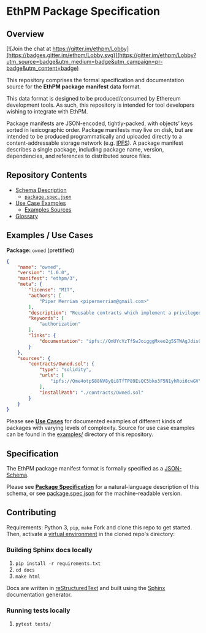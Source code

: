 # EthPM Package Specification

## Overview

[![Join the chat at https://gitter.im/ethpm/Lobby](https://badges.gitter.im/ethpm/Lobby.svg)](https://gitter.im/ethpm/Lobby?utm_source=badge&utm_medium=badge&utm_campaign=pr-badge&utm_content=badge)

This repository comprises the formal specification and documentation source
for the **EthPM package manifest** data format.

This data format is designed to be produced/consumed by Ethereum
development tools. As such, this repository is intended for tool developers
wishing to integrate with EthPM.

Package manifests are JSON-encoded, tightly-packed, with objects’ keys sorted
in lexicographic order. Package manifests may live on disk, but are intended
to be produced programmatically and uploaded directly to a content-addressable
storage network (e.g. [IPFS](https://ipfs.io/)). A package manifest describes
a single package, including package name, version, dependencies, and references
to distributed source files.

## Repository Contents

- [Schema Description](http://ethpm.github.io/ethpm-spec/package-spec.html)
  - [`package.spec.json`](https://github.com/ethpm/ethpm-spec/blob/master/spec/package.spec.json)
- [Use Case Examples](http://ethpm.github.io/ethpm-spec/use-cases.html)
  - [Examples Sources](https://github.com/ethpm/ethpm-spec/blob/master/examples/)
- [Glossary](http://ethpm.github.io/ethpm-spec/glossary.html)

## Examples / Use Cases

**Package:** `owned` (prettified)
```json
{
    "name": "owned",
    "version": "1.0.0",
    "manifest": "ethpm/3",
    "meta": {
        "license": "MIT",
        "authors": [
            "Piper Merriam <pipermerriam@gmail.com>"
        ],
        "description": "Reusable contracts which implement a privileged 'owner' model for authorization.",
        "keywords": [
            "authorization"
        ],
        "links": {
            "documentation": "ipfs://QmUYcVzTfSwJoigggMxeo2g5STWAgJdisQsqcXHws7b1FW"
        }
    },
    "sources": {
        "contracts/Owned.sol": {
            "type": "solidity",
            "urls": [
                "ipfs://Qme4otpS88NV8yQi8TfTP89EsQC5bko3F5N1yhRoi6cwGV"
            ],
            "installPath": "./contracts/Owned.sol"
        }
    }
}
```

Please see [**Use Cases**](http://ethpm.github.io/ethpm-spec/use-cases.html) for
documented examples of different kinds of packages with varying levels of
complexity. Source for use case examples can be found in the
[examples/](https://github.com/ethpm/ethpm-spec/blob/master/examples/)
directory of this repository.

## Specification

The EthPM package manifest format is formally specified as a
[JSON-Schema](http://json-schema.org).

Please see [**Package Specification**](http://ethpm.github.io/ethpm-spec/package-spec.html)
for a natural-language description of this schema, or see
[package.spec.json](https://github.com/ethpm/ethpm-spec/blob/master/spec/package.spec.json)
for the machine-readable version.

## Contributing

Requirements: Python 3, `pip`, `make`
Fork and clone this repo to get started. Then, activate a
[virtual environment](https://docs.python-guide.org/dev/virtualenvs/) in the cloned repo's directory:

### Building Sphinx docs locally

1. `pip install -r requirements.txt`
2. `cd docs`
3. `make html`

Docs are written in [reStructuredText](http://docutils.sourceforge.net/rst.html)
and built using the [Sphinx](http://www.sphinx-doc.org/) documentation
generator.

### Running tests locally

1. `pytest tests/`
